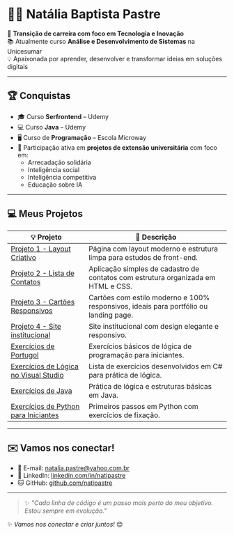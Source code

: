 # 👩‍💻 Natália Baptista Pastre

🎯 **Transição de carreira com foco em Tecnologia e Inovação**  
📚 Atualmente curso **Análise e Desenvolvimento de Sistemas** na Unicesumar  
💡 Apaixonada por aprender, desenvolver e transformar ideias em soluções digitais

---

## 🏆 Conquistas

- 🎓 Curso **Serfrontend** – Udemy  
- 💻 Curso **Java** – Udemy  
- 🖥️ Curso de **Programação** – Escola Microway  
- 💼 Participação ativa em **projetos de extensão universitária** com foco em:
  - Arrecadação solidária
  - Inteligência social
  - Inteligência competitiva
  - Educação sobre IA

---

## 💻 Meus Projetos

| 💡 Projeto | 📄 Descrição |
|-----------|-------------|
| [Projeto 1 - Layout Criativo](https://github.com/natipastre/Projeto-1---Layout-Criativo) | Página com layout moderno e estrutura limpa para estudos de front-end. |
| [Projeto 2 - Lista de Contatos](https://github.com/natipastre/Projeto-2---Lista-de-Contatos) | Aplicação simples de cadastro de contatos com estrutura organizada em HTML e CSS. |
| [Projeto 3 - Cartões Responsivos](https://github.com/natipastre/Projeto-3---Cartoes-Responsivos) | Cartões com estilo moderno e 100% responsivos, ideais para portfólio ou landing page. 
| [Projeto 4 - Site institucional](https://github.com/natipastre/Projeto-4---Front-End-Aprenser) | Site institucional com design elegante e responsivo. 
| [Exercícios de Portugol](https://github.com/natipastre/Exerc-cios-de-Portugol) | Exercícios básicos de lógica de programação para iniciantes. |
| [Exercícios de Lógica no Visual Studio](https://github.com/natipastre/Exerc-cio-L-gica-de-Programa-o) | Lista de exercícios desenvolvidos em C# para prática de lógica. |
| [Exercícios de Java](https://github.com/natipastre/Exerc-cios-de-Java) | Prática de lógica e estruturas básicas em Java. |
| [Exercícios de Python para Iniciantes](https://github.com/natipastre/Exerc-cios-iniciantes-de-Python-) | Primeiros passos em Python com exercícios de fixação. |

---

## ✉️ Vamos nos conectar!

- 📧 E-mail: [natalia.pastre@yahoo.com.br](mailto:natalia.pastre@yahoo.com.br)  
- 💼 LinkedIn: [linkedin.com/in/natipastre](https://www.linkedin.com/in/natipastre)  
- 🐱 GitHub: [github.com/natipastre](https://github.com/natipastre)

---

> ✨ *"Cada linha de código é um passo mais perto do meu objetivo. Estou sempre em evolução."*


✨ *Vamos nos conectar e criar juntos!* 😊



